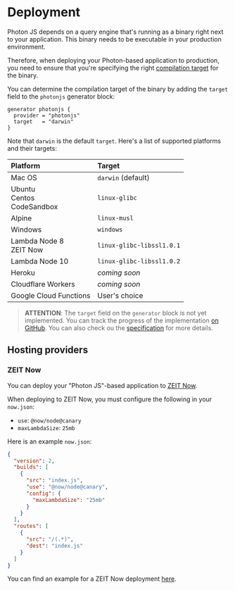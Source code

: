 # Deployment

Photon JS depends on a query engine that's running as a binary right next to your application. This binary needs to be executable in your production environment. 

Therefore, when deploying your Photon-based application to production, you need to ensure that you're specifying the right [compilation target](../core/generators/photonjs.md#compilation-target-query-engine) for the binary.

You can determine the compilation target of the binary by adding the `target` field to the `photonjs` generator block:

```prisma
generator photonjs {
  provider = "photonjs"
  target   = "darwin"
}
```

Note that `darwin` is the default `target`. Here's a list of supported platforms and their targets:

|  **Platform** | **Target** | 
| :---  | :--- |
| Mac OS | `darwin` (default) |
| Ubuntu <br /> Centos <br /> CodeSandbox	  | `linux-glibc` |
| Alpine | `linux-musl` |
| Windows  | `windows` |
| Lambda Node 8 <br /> ZEIT Now | `linux-glibc-libssl1.0.1` |
| Lambda Node 10  | `linux-glibc-libssl1.0.2` |
| Heroku | _coming soon_ |
| Cloudflare Workers | _coming soon_ |
| Google Cloud Functions | User's choice |

> **ATTENTION**: The `target` field on the `generator` block is not yet implemented. You can track the progress of the implementation [on GitHub](https://github.com/prisma/prisma2/issues/97). You can also check ou the [specification](https://github.com/prisma/specs/tree/master/binary-workflows) for more details.

## Hosting providers

### ZEIT Now

You can deploy your "Photon JS"-based application to [ZEIT Now](https://zeit.co/now). 

When deploying to ZEIT Now, you must configure the following in your `now.json`:

- `use`: `@now/node@canary`
- `maxLambdaSize`: `25mb`

Here is an example `now.json`:

```json
{
  "version": 2,
  "builds": [
    {
      "src": "index.js",
      "use": "@now/node@canary",
      "config": {
        "maxLambdaSize": "25mb"
      }
    }
  ],
  "routes": [
    {
      "src": "/(.*)",
      "dest": "index.js"
    }
  ]
}
```

You can find an example for a ZEIT Now deployment [here](https://github.com/prisma/photonjs/tree/master/examples/javascript/now).